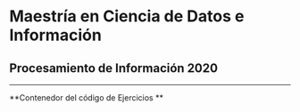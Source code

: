# Maestría en Ciencia de Datos e Información
## Procesamiento de Información 2020
***
**Contenedor del código de Ejercicios **
